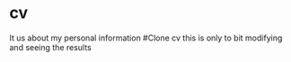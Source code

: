# cv
It us about my personal information 
#Clone
cv 
this is only to bit modifying and seeing the results 